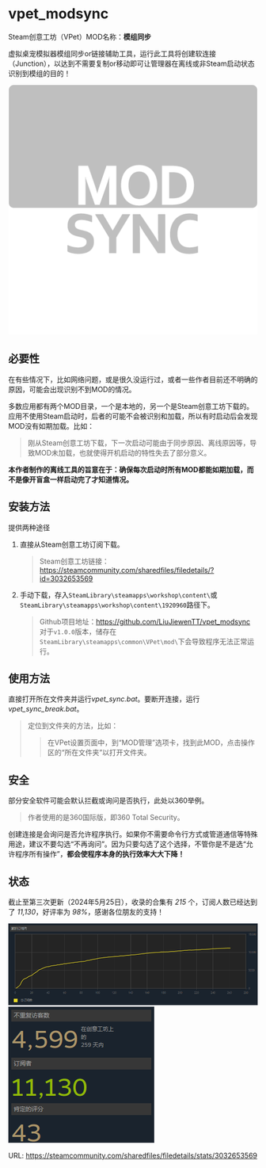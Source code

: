 # vpet_modsync

Steam创意工坊（VPet）MOD名称：**模组同步**

虚拟桌宠模拟器模组同步or链接辅助工具，运行此工具将创建软连接（Junction），以达到不需要复制or移动即可让管理器在离线或非Steam启动状态识别到模组的目的！

![icon](vpet_modsync/icon.png?raw=true)

## 必要性

在有些情况下，比如网络问题，或是很久没运行过，或者一些作者目前还不明确的原因，可能会出现识别不到MOD的情况。

多数应用都有两个MOD目录，一个是本地的，另一个是Steam创意工坊下载的。应用不使用Steam启动时，后者的可能不会被识别和加载，所以有时启动后会发现MOD没有如期加载。比如：

> 刚从Steam创意工坊下载，下一次启动可能由于同步原因、离线原因等，导致MOD未加载，也就使得开机启动的特性失去了部分意义。

**本作者制作的离线工具的旨意在于：确保每次启动时所有MOD都能如期加载，而不是像开盲盒一样启动完了才知道情况。**

## 安装方法

提供两种途径

1. 直接从Steam创意工坊订阅下载。
   
   > Steam创意工坊链接：<https://steamcommunity.com/sharedfiles/filedetails/?id=3032653569>
3. 手动下载，存入`SteamLibrary\steamapps\workshop\content\`或`SteamLibrary\steamapps\workshop\content\1920960`路径下。

   > Github项目地址：<https://github.com/LiuJiewenTT/vpet_modsync>   
   > 对于`v1.0.0`版本，储存在`SteamLibrary\steamapps\common\VPet\mod\`下会导致程序无法正常运行。

## 使用方法

直接打开所在文件夹并运行*vpet_sync.bat*。要断开连接，运行*vpet_sync_break.bat*。
> 定位到文件夹的方法，比如：
> 
> > 在VPet设置页面中，到“MOD管理”选项卡，找到此MOD，点击操作区的“所在文件夹”以打开文件夹。

## 安全

部分安全软件可能会默认拦截或询问是否执行，此处以360举例。

> 作者使用的是360国际版，即360 Total Security。

创建连接是会询问是否允许程序执行。如果你不需要命令行方式或管道通信等特殊用途，建议不要勾选“不再询问”。因为只要勾选了这个选择，不管你是不是选“允许程序所有操作”，**都会使程序本身的执行效率大大下降！**

## 状态

截止至第三次更新（2024年5月25日），收录的合集有 *215* 个，订阅人数已经达到了 *11,130*，好评率为 *98%*，感谢各位朋友的支持！

![image-20240525105310028](README.assets/image-20240525105310028.png)![image-20240525105342683](README.assets/image-20240525105342683.png)

URL: <https://steamcommunity.com/sharedfiles/filedetails/stats/3032653569>
